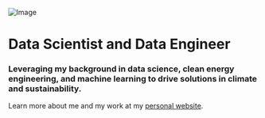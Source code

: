 ![Image](https://joshtingcom.files.wordpress.com/2021/12/dscf8555-2.jpg?w=1920&h=&zoom=2)
# Data Scientist and Data Engineer

### Leveraging my background in data science, clean energy engineering, and machine learning to drive solutions in climate and sustainability.

Learn more about me and my work at my [personal website](https://joshting.com/).






<!---
justjoshtings/justjoshtings is a ✨ special ✨ repository because its `README.md` (this file) appears on your GitHub profile.
You can click the Preview link to take a look at your changes.
--->
